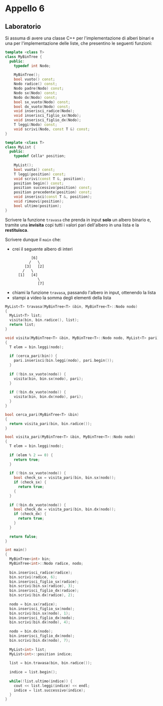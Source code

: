 # Appello 6

## Laboratorio

Si assuma di avere una classe C++ per l'implementazione di alberi binari e una per l'implementazione delle liste, che presentino le seguenti funzioni:

```cpp
template <class T>
class MyBinTree {
  public:
    typedef int Nodo;
    
    MyBinTree();
    bool vuoto() const;
    Nodo radice() const;
    Nodo padre(Nodo) const;
    Nodo sx(Nodo) const;
    Nodo dx(Nodo) const;
    bool sx_vuoto(Nodo) const;
    bool dx_vuoto(Nodo) const;
    void inserisci_radice(Nodo);
    void inserisci_figlio_sx(Nodo);
    void inserisci_figlio_dx(Nodo);
    T leggi(Nodo) const;
    void scrivi(Nodo, const T &) const;
}
```

```cpp
template <class T>
class MyList {
  public:
    typedef Cella* position;
    
    MyList();
    bool vuota() const;
    T leggi(position) const;
    void scrivi(const T &, position);
    position begin() const;
    position successivo(position) const;
    position precedente(position) const;
    void inserisci(const T &, position);
    void rimuovi(position);
    bool ultimo(position);
}
```

Scrivere la funzione `travasa` che prenda in input **solo** un albero binario e, tramite una **invisita** copi tutti i valori pari dell'albero in una lista e la **restituisca**.

Scrivere dunque il `main` che:
- crei il seguente albero di interi

```
            [6]
           /   \
         [3]   [2]
        /   \
      [1]   [4]
               \
               [7]
```

- chiami la funzione `travasa`, passando l'albero in input, ottenendo la lista
- stampi a video la somma degli elementi della lista

```cpp
MyList<T> travasa(MyBinTree<T> &bin, MyBinTree<T>::Nodo nodo)
{
  MyList<T> list;
  visita(bin, bin.radice(), list);
  return list;
}

void visita(MyBinTree<T> &bin, MyBinTree<T>::Nodo nodo, MyList<T> pari)
{
  T elem = bin.leggi(nodo);
  
  if (cerca_pari(bin)) {
    pari.inserisci(bin.leggi(nodo), pari.begin());
  }
  
  if (!bin.sx_vuoto(nodo)) {
    visita(bin, bin.sx(nodo), pari);
  }
  
  if (!bin.dx_vuoto(nodo)) {
    visita(bin, bin.dx(nodo), pari);
  }
}

bool cerca_pari(MyBinTree<T> &bin)
{
  return visita_pari(bin, bin.radice());
}

bool visita_pari(MyBinTree<T> &bin, MyBinTree<T>::Nodo nodo)
{
  T elem = bin.leggi(nodo);
  
  if (elem % 2 == 0) {
    return true;
  }
  
  if (!bin.sx_vuoto(nodo)) {
    bool check_sx = visita_pari(bin, bin.sx(nodo));
    if (check_sx) {
      return true;
    {
  }
  
  if (!bin.dx_vuoto(nodo)) {
    bool check_dx = visita_pari(bin, bin.dx(nodo));
    if (check_dx) {
      return true;
    }
  }
  
  return false;
}

int main()
{
  MyBinTree<int> bin;
  MyBinTree<int>::Nodo radice, nodo;
  
  bin.inserisci_radice(radice);
  bin.scrivi(radice, 6);
  bin.inserisci_figlio_sx(radice);
  bin.scrivi(bin.sx(radice), 3);
  bin.inserisci_figlio_dx(radice);
  bin.scrivi(bin.dx(radice), 2);
  
  nodo = bin.sx(radice);
  bin.inserisci_figlio_sx(nodo);
  bin.scrivi(bin.sx(nodo), 1);
  bin.inserisci_figlio_dx(nodo);
  bin.scrivi(bin.dx(nodo), 4);
  
  nodo = bin.dx(nodo);
  bin.inserisci_figlio_dx(nodo);
  bin.scrivi(bin.dx(nodo), 7);
  
  MyList<int> list;
  MyList<int>::position indice;
  
  list = bin.travasa(bin, bin.radice());
  
  indice = list.begin();
  
  while(!list.ultimo(indice)) {
    cout << list.leggi(indice) << endl;
    indice = list.successivo(indice);
  }
}
